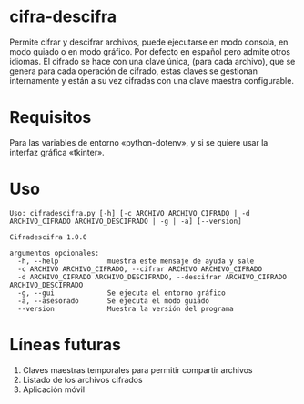 # cifra-descifra
Permite cifrar y descifrar archivos, puede ejecutarse en modo consola, en modo guiado o en modo gráfico. Por defecto en español pero admite otros idiomas.
El cifrado se hace con una clave única, (para cada archivo), que se genera para cada operación de cifrado, estas claves se gestionan internamente y están a su vez cifradas con una clave maestra configurable.

# Requisitos
 Para las variables de entorno «python-dotenv», y si se quiere usar la interfaz gráfica «tkinter».        

# Uso
```
Uso: cifradescifra.py [-h] [-c ARCHIVO ARCHIVO_CIFRADO | -d ARCHIVO_CIFRADO ARCHIVO_DESCIFRADO | -g | -a] [--version]

Cifradescifra 1.0.0

argumentos opcionales:
  -h, --help            muestra este mensaje de ayuda y sale
  -c ARCHIVO ARCHIVO_CIFRADO, --cifrar ARCHIVO ARCHIVO_CIFRADO                        
  -d ARCHIVO_CIFRADO ARCHIVO_DESCIFRADO, --descifrar ARCHIVO_CIFRADO ARCHIVO_DESCIFRADO                        
  -g, --gui             Se ejecuta el entorno gráfico
  -a, --asesorado       Se ejecuta el modo guiado
  --version             Muestra la versión del programa
```
# Líneas futuras

1) Claves maestras temporales para permitir compartir archivos 
2) Listado de los archivos cifrados 
3) Aplicación móvil